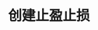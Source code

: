 ---
title: 创建止盈止损
position_number: 2.6
parameters:
  - name:
    content:
content_markdown: >-
  * **URL**：/v1/planOrder

  * **Method**：POST

  * **需要登录**：是

  * **需要鉴权**：是


  **请求参数**


  | 参数名称 | 类型 | 是否必需 | 描述 |

  | symbol | String | YES | 交易对 |

  | side | Enum | YES | 买卖方向,BUY:买,SELL:卖 |

  | positionSide | Enum | YES | 持仓方向,LONG:多,SHORT:空 |

  | type | Enum | YES |
  订单类型,TAKE\_PROFIT:止盈限价单,TAKE\_PROFIT\_MARKET:止盈市价单,STOP:止损限价单,STOP\_MARKET:止损市价单
  |

  | quantity | BigDecimal | YES | 下单数量 |

  | workingType | Enum | YES | 触发类型,INDEX\_PRICE:指数价 |

  | stopPrice | BigDecimal | YES | 触发价 |

  | price | BigDecimal | NO | 执行价格 |

  | sourceType | Enum | YES | 来源,ORDER:订单,POSITION:仓位 |

  | sourceId | Long | YES | 来源id |

  | recvWindow | Long | NO | 时间戳滑动窗口，单位为毫秒 |

  | timestamp | Long | YES | 调用时间 |
left_code_blocks:
  - code_block: "{\n\t\"positionSide\": \"LONG\",\n\t\"price\": 20000,\n\t\"quantity\": 1,\n\t\"recvWindow\": 5000,\n\t\"side\": \"BUY\",\n\t\"sourceId\": 1208218841498181,\n\t\"sourceType\": \"POSITION\",\n\t\"stopPrice\": 19500,\n\t\"symbol\": \"ETH/USDT\",\n\t\"timestamp\": 1656913877424,\n\t\"type\": \"TAKE_PROFIT_MARKET\",\n\t\"workingType\": \"INDEX_PRICE\"\n}"
    title: 请求示例
    language: json
right_code_blocks:
  - code_block: "{\n\t\"code\": 1,\n\t\"data\": {\n\t\t\"orderId\": 1208218985498181\n\t},\n\t\"message\": \"\"\n}"
    title: 返回参数
    language: json
---